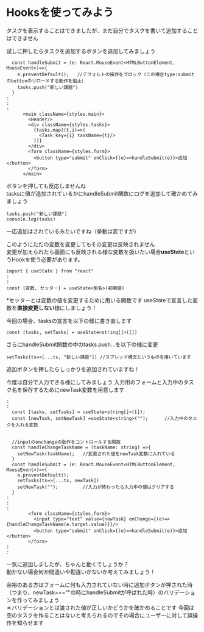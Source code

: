 # Hooksを使ってみよう

タスクを表示することはできましたが、まだ自分でタスクを書いて追加することはできません

試しに押したらタスクを追加するボタンを追加してみましょう
```tsx
  const handleSubmit = (e: React.MouseEvent<HTMLButtonElement, MouseEvent>)=>{
    e.preventDefault();   //デフォルトの操作をブロック（この場合type:submitのbuttonのリロードする動作を阻止）
    tasks.push("新しい課題")
  }
:
:
:
      <main className={styles.main}>
        <Header/>                        
        <div className={styles.tasks}>    
          {tasks.map((t,i)=>(
            <Task key={i} taskName={t}/>
          ))}
        </div>
        <form className={styles.form}>
          <button type="submit" onClick={(e)=>handleSubmit(e)}>追加</button>
        </form>
      </main>
```

ボタンを押しても反応しませんね  
tasksに値が追加されているかにhandleSubmit関数にログを追加して確かめてみましょう

```tsx
tasks.push("新しい課題")
console.log(tasks)
```

一応追加はされているみたいですね（挙動は変ですが）

このようにただの変数を変更してもその変更は反映されません  
変更が加えられたら画面にも反映される様な変数を扱いたい場合**useState**というHookを使う必要があります。

```tsx
import { useState } from "react"
:
:
const [変数, セッター] = useState<型名>(初期値)
```
*セッターとは変数の値を変更するために用いる関数です
useStateで宣言した変数を**直接変更しない**様にしましょう！  

今回の場合、tasksの宣言を以下の様に書き直します

```tsx
const [tasks, setTasks] = useState<string[]>([])
```

さらにhandleSubmit関数の中のtasks.push...を以下の様に変更
```tsx
setTasks(ts=>[...ts, "新しい課題"]) //スプレッド構文というものを用いています
```

追加ボタンを押したらしっかりを追加されていますね！

今度は自分で入力できる様にしてみましょう
入力用のフォームと入力中のタスク名を保存するためにnewTask変数を用意します
```tsx
:
:
  const [tasks, setTasks] = useState<string[]>([]);
  const [newTask, setNewTask] =useState<string>("");      //入力中のタスクを入れる変数


  //inputのonchangeの動作をコントロールする関数
  const handleChangeTaskName = (taskName: string) =>{
    setNewTask(taskName);   //変更された値をnewTask変数に入れている
  }
  const handleSubmit = (e: React.MouseEvent<HTMLButtonElement, MouseEvent>)=>{
    e.preventDefault();
    setTasks(ts=>[...ts, newTask])
    setNewTask("");         //入力が終わったら入力中の値はクリアする
  }
:
:
:
        <form className={styles.form}>
          <input type="text" value={newTask} onChange={(e)=>{handleChangeTaskName(e.target.value)}}/>
          <button type="submit" onClick={(e)=>handleSubmit(e)}>追加</button>
        </form>
:
:
```

一気に追加しましたが、ちゃんと動くでしょうか？  
動かない場合何か間違いや勘違いがないか考えてみましょう！

余裕のある方はフォームに何も入力されていない時に追加ボタンが押された時（つまり、newTask===""の時にhandleSubmitが呼ばれた時）のバリデーションを作ってみましょう  
＊バリデーションとは渡された値が正しいかどうかを確かめることです
今回は空のタスクを作ることはないと考えられるのでその場合にユーザーに対して誤操作を知らせます
